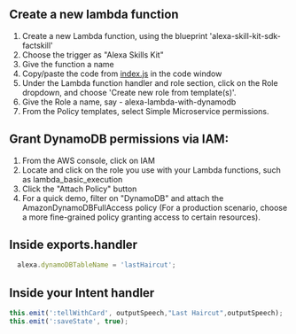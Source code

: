 ## Create a new lambda function

1. Create a new Lambda function, using the blueprint 'alexa-skill-kit-sdk-factskill'
2. Choose the trigger as "Alexa Skills Kit"
3. Give the function a name
4. Copy/paste the code from [index.js](https://github.com/ajot/alexa-last-haircut/blob/master/index.js) in the code window
5. Under the Lambda function handler and role section, click on the Role dropdown, and choose 'Create new role from template(s)'.
6. Give the Role a name, say - alexa-lambda-with-dynamodb
7. From the Policy templates, select Simple Microservice permissions.

## Grant DynamoDB permissions via IAM:

1. From the AWS console, click on IAM
2. Locate and click on the role you use with your Lambda functions, such as lambda_basic_execution
3. Click the "Attach Policy" button
4. For a quick demo, filter on "DynamoDB" and attach the AmazonDynamoDBFullAccess policy (For a production scenario, choose a more fine-grained policy granting access to certain resources).

## Inside exports.handler
```javascript
  alexa.dynamoDBTableName = 'lastHaircut';
```

## Inside your Intent handler
```javascript
this.emit(':tellWithCard', outputSpeech,"Last Haircut",outputSpeech);
this.emit(':saveState', true);
```
